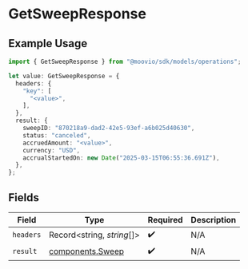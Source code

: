 # GetSweepResponse

## Example Usage

```typescript
import { GetSweepResponse } from "@moovio/sdk/models/operations";

let value: GetSweepResponse = {
  headers: {
    "key": [
      "<value>",
    ],
  },
  result: {
    sweepID: "870218a9-dad2-42e5-93ef-a6b025d40630",
    status: "canceled",
    accruedAmount: "<value>",
    currency: "USD",
    accrualStartedOn: new Date("2025-03-15T06:55:36.691Z"),
  },
};
```

## Fields

| Field                                                | Type                                                 | Required                                             | Description                                          |
| ---------------------------------------------------- | ---------------------------------------------------- | ---------------------------------------------------- | ---------------------------------------------------- |
| `headers`                                            | Record<string, *string*[]>                           | :heavy_check_mark:                                   | N/A                                                  |
| `result`                                             | [components.Sweep](../../models/components/sweep.md) | :heavy_check_mark:                                   | N/A                                                  |